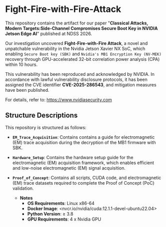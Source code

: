 # Fight-Fire-with-Fire-Attack
This repository contains the artifact for our paper "**Classical Attacks, Modern Targets:Side-Channel Compromises Secure Boot Key in NVIDIA Jetson Edge AI**" published at NDSS 2026.

Our investigation uncovered **Fight-Fire-with-Fire Attack**, a novel and unpatchable vulnerability in the Nvidia Jetson Xavier NX SoC, which enabling `Secure Boot key (SBK)` and `Nvidia's MB1 Encryption Key (NV-MEK)` recovery through GPU-accelerated 32-bit correlation power analysis (CPA) within 10 hours.

This vulnerability has been reproduced and acknowledged by NVIDIA. In accordance with lawful vulnerability disclosure protocols, it has been assigned the CVE identifier **CVE-2025-286543**, and mitigation measures have been published. 

For details, refer to: <https://www.nvidiasecurity.com>

## Structure Descriptions
This repository is structured as follows:
- **`EM_Trace_Acquisition`**: Contains contains a guide for electromagnetic (EM) trace acquisition during the decryption of the MB1 firmware with SBK.

- **`Hardware_Setup`**: Contains the hardware setup guide for the electromagnetic (EM) acquisition framework, which enables efficient and low-noise electromagnetic (EM) signal acquisition. 

- **`Proof_of_Concept`**: Contains all scripts, CUDA code, and electromagnetic (EM) trace datasets required to complete the Proof of Concept (PoC) validation.
  - **Notes**
    - **OS Requirements**: Linux x86-64
    - **Docker Image**: <nvcr.io/nvidia/cuda:12.1.1-devel-ubuntu22.04> 
    - **Python Version**: ≥ 3.8
    - **GPU Requirements**: 4 x Nvidia GPU
